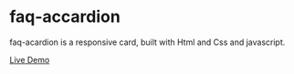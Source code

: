 # faq-accardion
faq-acardion is a responsive card, built with Html and Css and javascript.

<a href='https://hanieh-mn.github.io/faq-accardion/'>Live Demo</a>
